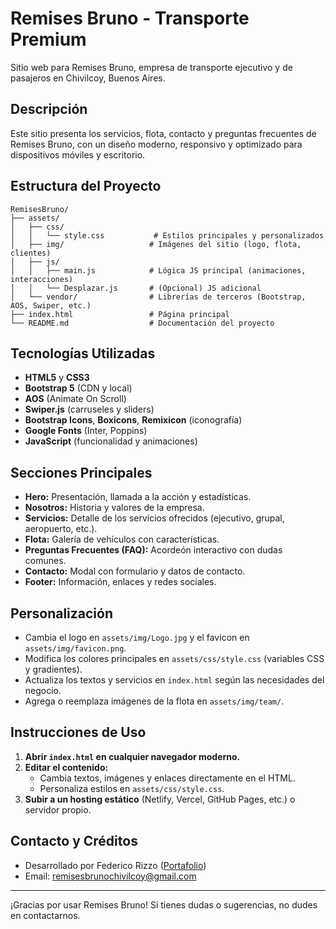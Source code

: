 # Remises Bruno - Transporte Premium

Sitio web para Remises Bruno, empresa de transporte ejecutivo y de pasajeros en Chivilcoy, Buenos Aires.

## Descripción

Este sitio presenta los servicios, flota, contacto y preguntas frecuentes de Remises Bruno, con un diseño moderno, responsivo y optimizado para dispositivos móviles y escritorio.

## Estructura del Proyecto

```
RemisesBruno/
├── assets/
│   ├── css/
│   │   └── style.css           # Estilos principales y personalizados
│   ├── img/                   # Imágenes del sitio (logo, flota, clientes)
│   ├── js/
│   │   ├── main.js            # Lógica JS principal (animaciones, interacciones)
│   │   └── Desplazar.js       # (Opcional) JS adicional
│   └── vendor/                # Librerías de terceros (Bootstrap, AOS, Swiper, etc.)
├── index.html                 # Página principal
└── README.md                  # Documentación del proyecto
```

## Tecnologías Utilizadas

- **HTML5** y **CSS3**
- **Bootstrap 5** (CDN y local)
- **AOS** (Animate On Scroll)
- **Swiper.js** (carruseles y sliders)
- **Bootstrap Icons**, **Boxicons**, **Remixicon** (iconografía)
- **Google Fonts** (Inter, Poppins)
- **JavaScript** (funcionalidad y animaciones)

## Secciones Principales

- **Hero:** Presentación, llamada a la acción y estadísticas.
- **Nosotros:** Historia y valores de la empresa.
- **Servicios:** Detalle de los servicios ofrecidos (ejecutivo, grupal, aeropuerto, etc.).
- **Flota:** Galería de vehículos con características.
- **Preguntas Frecuentes (FAQ):** Acordeón interactivo con dudas comunes.
- **Contacto:** Modal con formulario y datos de contacto.
- **Footer:** Información, enlaces y redes sociales.

## Personalización

- Cambia el logo en `assets/img/Logo.jpg` y el favicon en `assets/img/favicon.png`.
- Modifica los colores principales en `assets/css/style.css` (variables CSS y gradientes).
- Actualiza los textos y servicios en `index.html` según las necesidades del negocio.
- Agrega o reemplaza imágenes de la flota en `assets/img/team/`.

## Instrucciones de Uso

1. **Abrir `index.html` en cualquier navegador moderno.**
2. **Editar el contenido:**
   - Cambia textos, imágenes y enlaces directamente en el HTML.
   - Personaliza estilos en `assets/css/style.css`.
3. **Subir a un hosting estático** (Netlify, Vercel, GitHub Pages, etc.) o servidor propio.

## Contacto y Créditos

- Desarrollado por Federico Rizzo ([Portafolio](https://rizzofs.github.io/Mi-Porfolio2/))
- Email: remisesbrunochivilcoy@gmail.com

---

¡Gracias por usar Remises Bruno! Si tienes dudas o sugerencias, no dudes en contactarnos.
